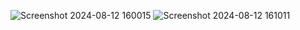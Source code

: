 
![Screenshot 2024-08-12 160015](https://github.com/user-attachments/assets/b3044a47-9754-43ba-9255-6394d1205887)
![Screenshot 2024-08-12 161011](https://github.com/user-attachments/assets/f393a040-773c-4c15-9253-766dca79ef20)
